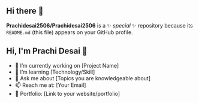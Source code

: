 ## Hi there 👋


**Prachidesai2506/Prachidesai2506** is a ✨ _special_ ✨ repository because its `README.md` (this file) appears on your GitHub profile.

## Hi, I'm Prachi Desai 👋
- 🔭 I’m currently working on [Project Name]
- 🌱 I’m learning [Technology/Skill]
- 💬 Ask me about [Topics you are knowledgeable about]
- 📫 Reach me at: [Your Email]
- 🚀 Portfolio: [Link to your website/portfolio]
